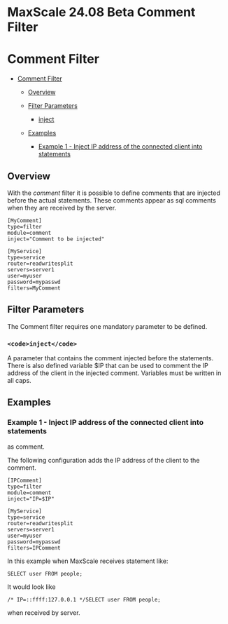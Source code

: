 
# MaxScale 24.08 Beta Comment Filter

# Comment Filter




* [Comment Filter](#comment-filter)

  * [Overview](#overview)
  * [Filter Parameters](#filter-parameters)

    * [inject](#inject)
  * [Examples](#examples)

    * [Example 1 - Inject IP address of the connected client into statements](#example-1-inject-ip-address-of-the-connected-client-into-statements)




## Overview


With the *comment* filter it is possible to define comments that are
injected before the actual statements. These comments appear as sql
comments when they are received by the server.



```
[MyComment]
type=filter
module=comment
inject="Comment to be injected"

[MyService]
type=service
router=readwritesplit
servers=server1
user=myuser
password=mypasswd
filters=MyComment
```



## Filter Parameters


The Comment filter requires one mandatory parameter to be defined.


### `<code>inject</code>`


A parameter that contains the comment injected before the statements.
There is also defined variable $IP that can be used to comment the
IP address of the client in the injected comment.
Variables must be written in all caps.


## Examples


### Example 1 - Inject IP address of the connected client into statements


as comment.


The following configuration adds the IP address of the client to the comment.



```
[IPComment]
type=filter
module=comment
inject="IP=$IP"

[MyService]
type=service
router=readwritesplit
servers=server1
user=myuser
password=mypasswd
filters=IPComment
```



In this example when MaxScale receives statement like:



```
SELECT user FROM people;
```



It would look like



```
/* IP=::ffff:127.0.0.1 */SELECT user FROM people;
```



when received by server.
